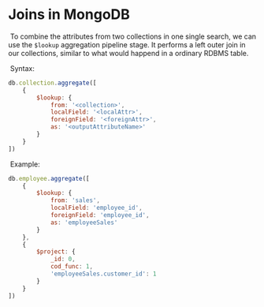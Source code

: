 # Joins in MongoDB

​	To combine the attributes from two collections in one single search, we can use the `$lookup` aggregation pipeline stage. It performs a left outer join in our collections, similar to what would happend in a ordinary RDBMS table.

​	Syntax:

```javascript
db.collection.aggregate([
    {
        $lookup: {
            from: '<collection>',
            localField: '<localAttr>',
            foreignField: '<foreignAttr>',
            as: '<outputAttributeName>'
        }
    }
])
```

​	Example:

```javascript
db.employee.aggregate([
    {
        $lookup: {
            from: 'sales',
            localField: 'employee_id',
            foreignField: 'employee_id',
            as: 'employeeSales'
        }
    },
    {
        $project: {
            _id: 0,
            cod_func: 1,
            'employeeSales.customer_id': 1
        }
    }
])
```